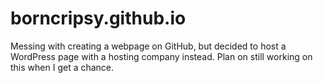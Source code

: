 # borncripsy.github.io
Messing with creating a webpage on GitHub, but decided to host a WordPress page with a hosting company instead. Plan on still working on this 
when I get a chance. 
